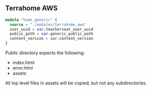 ## Terrahome AWS

```tf
module "home_generic" {
  source = "./modules/terrahome_aws"
  user_uuid = var.teacherseat_user_uuid
  public_path = var.generic_public_path
  content_version = var.content_version
}
```

Public directory expects the following:
- index.html
- error.html
- assets

All top level files in assets will be copied, but not any subdirectories.